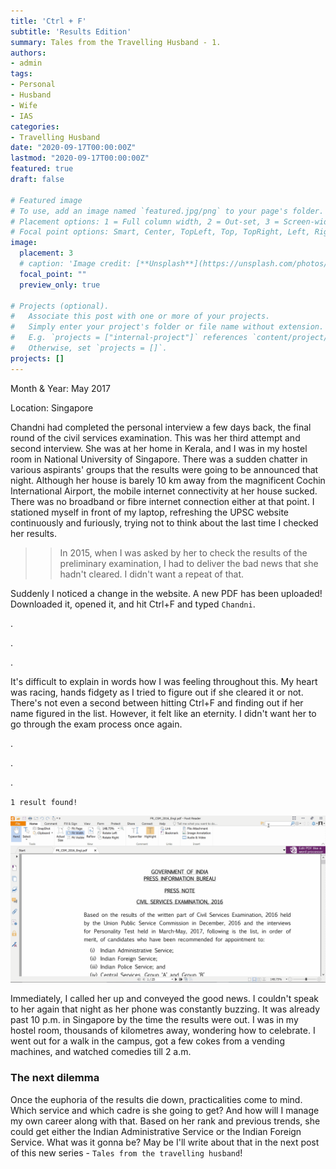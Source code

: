 ```yaml
---
title: 'Ctrl + F'
subtitle: 'Results Edition'
summary: Tales from the Travelling Husband - 1. 
authors:
- admin
tags:
- Personal
- Husband
- Wife
- IAS
categories:
- Travelling Husband
date: "2020-09-17T00:00:00Z"
lastmod: "2020-09-17T00:00:00Z"
featured: true
draft: false

# Featured image
# To use, add an image named `featured.jpg/png` to your page's folder.
# Placement options: 1 = Full column width, 2 = Out-set, 3 = Screen-width
# Focal point options: Smart, Center, TopLeft, Top, TopRight, Left, Right, BottomLeft, Bottom, BottomRight
image:
  placement: 3
  # caption: 'Image credit: [**Unsplash**](https://unsplash.com/photos/CpkOjOcXdUY)'
  focal_point: ""
  preview_only: true

# Projects (optional).
#   Associate this post with one or more of your projects.
#   Simply enter your project's folder or file name without extension.
#   E.g. `projects = ["internal-project"]` references `content/project/deep-learning/index.md`.
#   Otherwise, set `projects = []`.
projects: []
---
```


Month & Year: May 2017

Location: Singapore

Chandni had completed the personal interview a few days back,  the final round of the civil services examination. This was her third attempt and second interview. She was at her home in Kerala, and I was in my hostel room in National University of Singapore. There was a sudden chatter in various aspirants' groups that the results were going to be announced that night. Although her house is barely 10 km away from the magnificent Cochin International Airport, the mobile internet connectivity at her house sucked. There was no broadband or fibre internet connection either at that point. I stationed myself in front of my laptop, refreshing the UPSC website continuously and furiously, trying not to think about the last time I checked her results. 

> > In 2015, when I was asked by her to check the results of the preliminary examination, I had to deliver the bad news that she hadn't cleared. I didn't want a repeat of that. 

Suddenly I noticed a change in the website. A new PDF has been uploaded! Downloaded it, opened it, and hit Ctrl+F and typed `Chandni`. 

.

.

.

It's difficult to explain in words how I was feeling throughout this. My heart was racing, hands fidgety as I tried to figure out if she cleared it or not. There's not even a second between hitting Ctrl+F and finding out if her name figured in the list. However, it felt like an eternity. I didn't want her to go through the exam process once again. 

.

.

.

`1 result found!`

![result](result.gif)

Immediately, I called her up and conveyed the good news. I couldn't speak to her again that night as her phone was constantly buzzing. It was already past 10 p.m. in Singapore by the time the results were out. I was in my hostel room, thousands of kilometres away, wondering how to celebrate. I went out for a walk in the campus, got a few cokes from a vending machines, and watched comedies till 2 a.m. 



### The next dilemma

Once the euphoria of the results die down, practicalities come to mind. Which service and which cadre is she going to get? And how will I manage my own career along with that. Based on her rank and previous trends, she could get either the Indian Administrative Service or the Indian Foreign Service. What was it gonna be? May be I'll write about that in the next post of this new series - `Tales from the travelling husband`!



